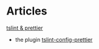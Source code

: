 # Articles

[tslint & prettier](https://alexjoverm.github.io/2017/06/12/Use-Prettier-with-TSLint-and-be-happy/)

* the plugin 
[tslint-config-prettier](https://github.com/alexjoverm/tslint-config-prettier)